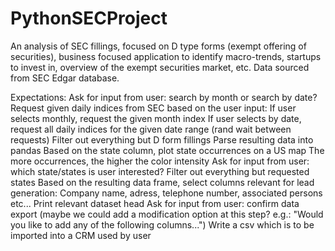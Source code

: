 # PythonSECProject
An analysis of SEC fillings, focused on D type forms (exempt offering of securities),
business focused application to identify macro-trends, startups to invest in, overview of the
exempt securities market, etc. Data sourced from SEC Edgar database.

Expectations: 
Ask for input from user: search by month or search by date?
Request given daily indices from SEC based on the user input:
	If user selects monthly, request the given month index
	If user selects by date, request all daily indices for the given date range (rand wait between requests)
Filter out everything but D form fillings
Parse resulting data into pandas
Based on the state column, plot state occurrences on a US map
	The more occurrences, the higher the color intensity
Ask for input from user: which state/states is user interested?
Filter out everything but requested states
Based on the resulting data frame, select columns relevant for lead generation: Company name, adress, telephone number, associated persons etc...
Print relevant dataset head
Ask for input from user: confirm data export (maybe we could add a modification option at this step? e.g.: "Would you like to add any of the following columns...")
Write a csv which is to be imported into a CRM used by user
